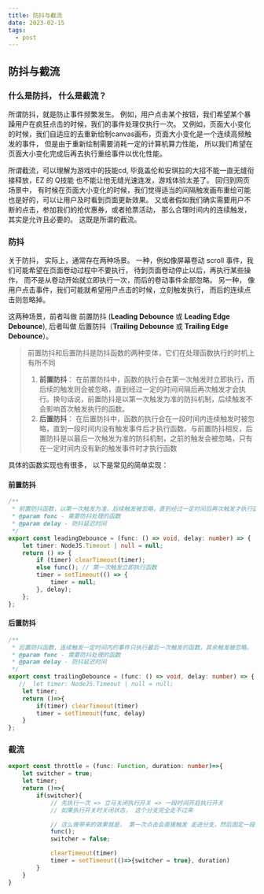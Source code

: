 ```yaml
---
title: 防抖与截流
date: 2023-02-15
tags:
  - post
---
```


## 防抖与截流

### 什么是防抖， 什么是截流？

所谓防抖，就是防止事件频繁发生。 例如，用户点击某个按钮，我们希望某个暴躁用户在疯狂点击的时候，我们的事件处理仅执行一次。 又例如，页面大小变化的时候，我们自适应的去重新绘制canvas画布，页面大小变化是一个连续高频触发的事件， 但是由于重新绘制需要消耗一定的计算机算力性能， 所以我们希望在页面大小变化完成后再去执行重绘事件以优化性能。

所谓截流，可以理解为游戏中的技能cd, 毕竟盖伦和安琪拉的大招不能一直无缝衔接释放，EZ 的 Q技能 也不能让他无缝光速连发，游戏体验太差了。 回归到网页场景中， 有时候在页面大小变化的时候，我们觉得适当的间隔触发画布重绘可能也是好的，可以让用户及时看到页面更新效果。 又或者假如我们确实需要用户不断的点击，参加我们的抢优惠券，或者抢票活动， 那么合理时间内的连续触发，其实是允许且必要的。 这既是所谓的截流。

### 防抖

关于防抖， 实际上，通常存在两种场景。 一种，例如像屏幕卷动 scroll 事件，我们可能希望在页面卷动过程中不要执行， 待到页面卷动停止以后，再执行某些操作， 而不是从卷动开始就立即执行一次，而后的卷动事件全部忽略。 另一种， 像用户点击事件，我们可能就希望用户点击的时候，立刻触发执行， 而后的连续点击则忽略掉。

这两种场景，前者叫做 前置防抖 (**Leading Debounce** 或 **Leading Edge Debounce**), 后者叫做 后置防抖（**Trailing Debounce** 或 **Trailing Edge Debounce**）。

> 前置防抖和后置防抖是防抖函数的两种变体，它们在处理函数执行的时机上有所不同
>
> 1. **前置防抖**： 在前置防抖中，函数的执行会在第一次触发时立即执行，而后续的触发则会被忽略，直到经过一定的时间间隔后再次触发才会执行。换句话说，前置防抖是以第一次触发为准的防抖机制，后续触发不会影响首次触发执行的函数。
> 2. **后置防抖**： 在后置防抖中，函数的执行会在一段时间内连续触发时被忽略，直到一段时间内没有触发事件后才执行函数。与前置防抖相反，后置防抖是以最后一次触发为准的防抖机制，之前的触发会被忽略，只有在一定时间内没有新的触发事件时才执行函数

具体的函数实现也有很多， 以下是常见的简单实现：

#### 前置防抖

```ts
/**
 * 前置防抖函数，以第一次触发为准，后续触发被忽略，直到经过一定时间后再次触发才执行函数。
 * @param func - 需要防抖处理的函数
 * @param delay - 防抖延迟时间
 */
export const leadingDebounce = (func: () => void, delay: number) => {
    let timer: NodeJS.Timeout | null = null;
    return () => {
        if (timer) clearTimeout(timer);
        else func(); // 第一次触发立即执行函数
        timer = setTimeout(() => {
            timer = null;
        }, delay);
    };
};
```

#### 后置防抖

```ts
/**
 * 后置防抖函数，连续触发一定时间内的事件只执行最后一次触发的函数，其余触发被忽略。
 * @param func - 需要防抖处理的函数
 * @param delay - 防抖延迟时间
 */
export const trailingDebounce = (func: () => void, delay: number) => {
   //  let timer: NodeJS.Timeout | null = null;
    let timer;
    return ()=>{
        if(timer) clearTimeout(timer)
        timer = setTimeout(func, delay)
    }
};
```

### 截流

```ts
export const throttle = (func: Function, duration: number)=>{
    let switcher = true;
    let timer;
    return ()=>{
        if(switcher){
            // 先执行一次 => 立马关闭执行开关 => 一段时间开启执行开关
            // 如果执行开关时关闭状态， 这个分支完全走不过来

            // 这么做带来的效果就是， 第一次点击会直接触发 走进分支，然后固定一段时间后，延迟开关得以开启， 从而下一次合法时刻，函数会再次触发
            func();
            switcher = false;

            clearTimeout(timer)
            timer = setTimeout(()=>{switcher = true}, duration)
        }
    }
}
```
